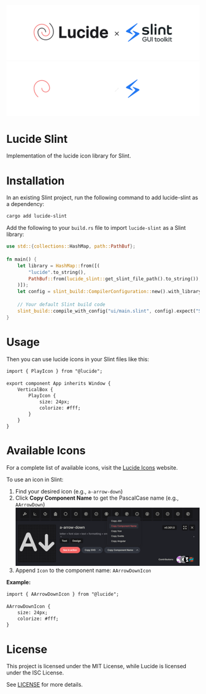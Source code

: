 <p align="center">
  <a href="https://github.com/cnlancehu/lucide-slint#gh-light-mode-only">
    <img src="./assets/logo-light.svg#gh-light-mode-only" width="600">
  </a>
  <a href="https://github.com/cnlancehu/lucide-slint#gh-dark-mode-only">
    <img src="./assets/logo-dark.svg#gh-dark-mode-only" width="600">
  </a>
</p>

# Lucide Slint
Implementation of the lucide icon library for Slint.

# Installation
In an existing Slint project, run the following command to add lucide-slint as a dependency:

```bash
cargo add lucide-slint
```

Add the following to your `build.rs` file to import `lucide-slint` as a Slint library:

```rust
use std::{collections::HashMap, path::PathBuf};

fn main() {
    let library = HashMap::from([(
        "lucide".to_string(),
        PathBuf::from(lucide_slint::get_slint_file_path().to_string()),
    )]);
    let config = slint_build::CompilerConfiguration::new().with_library_paths(library);

    // Your default Slint build code
    slint_build::compile_with_config("ui/main.slint", config).expect("Slint build failed");
}
```

# Usage
Then you can use lucide icons in your Slint files like this:

```slint
import { PlayIcon } from "@lucide";

export component App inherits Window {
    VerticalBox {
        PlayIcon {
            size: 24px;
            colorize: #fff;
        }
    }
}
```

# Available Icons

For a complete list of available icons, visit the [Lucide Icons](https://lucide.dev/icons/) website.

To use an icon in Slint:
1. Find your desired icon (e.g., `a-arrow-down`)
2. Click **Copy Component Name** to get the PascalCase name (e.g., `AArrowDown`)
![Copy Component Name](./assets/copy-component-name.png)
3. Append `Icon` to the component name: `AArrowDownIcon`

**Example:**

```slint
import { AArrowDownIcon } from "@lucide";

AArrowDownIcon {
    size: 24px;
    colorize: #fff;
}
```

# License
This project is licensed under the MIT License, while Lucide is licensed under the ISC License.

See [LICENSE](./LICENSE) for more details.